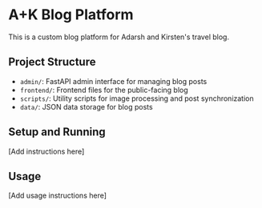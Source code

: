 # A+K Blog Platform

This is a custom blog platform for Adarsh and Kirsten's travel blog.

## Project Structure

- `admin/`: FastAPI admin interface for managing blog posts
- `frontend/`: Frontend files for the public-facing blog
- `scripts/`: Utility scripts for image processing and post synchronization
- `data/`: JSON data storage for blog posts

## Setup and Running

[Add instructions here]

## Usage

[Add usage instructions here]